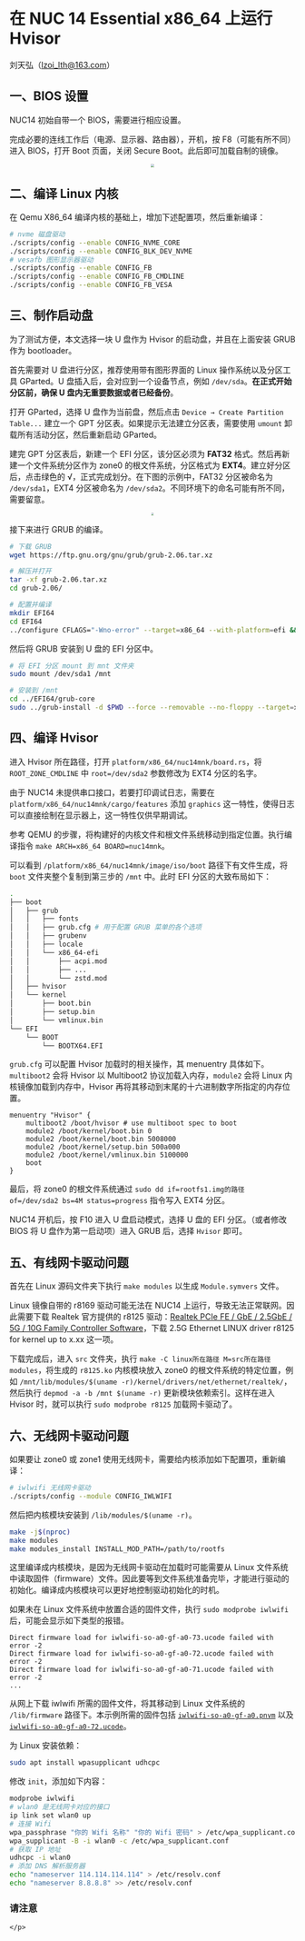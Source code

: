 # 在 NUC 14 Essential x86_64 上运行 Hvisor

刘天弘（lzoi_lth@163.com）

## 一、BIOS 设置

NUC14 初始自带一个 BIOS，需要进行相应设置。

完成必要的连线工作后（电源、显示器、路由器），开机，按 F8（可能有所不同）进入 BIOS，打开 Boot 页面，关闭 Secure Boot。此后即可加载自制的镜像。

<div align="center">
<img src="./img/nuc14bios.jpg"  style="zoom: 40%;" />
</div>


## 二、编译 Linux 内核

在 Qemu X86_64 编译内核的基础上，增加下述配置项，然后重新编译：

```bash
# nvme 磁盘驱动
./scripts/config --enable CONFIG_NVME_CORE
./scripts/config --enable CONFIG_BLK_DEV_NVME
# vesafb 图形显示器驱动
./scripts/config --enable CONFIG_FB
./scripts/config --enable CONFIG_FB_CMDLINE
./scripts/config --enable CONFIG_FB_VESA
```


## 三、制作启动盘

为了测试方便，本文选择一块 U 盘作为 Hvisor 的启动盘，并且在上面安装 GRUB 作为 bootloader。

首先需要对 U 盘进行分区，推荐使用带有图形界面的 Linux 操作系统以及分区工具 GParted。U 盘插入后，会对应到一个设备节点，例如 `/dev/sda`。**在正式开始分区前，确保 U 盘内无重要数据或者已经备份**。

打开 GParted，选择 U 盘作为当前盘，然后点击 `Device → Create Partition Table...` 建立一个 GPT 分区表。如果提示无法建立分区表，需要使用 `umount` 卸载所有活动分区，然后重新启动 GParted。

建完 GPT 分区表后，新建一个 EFI 分区，该分区必须为 **FAT32** 格式。然后再新建一个文件系统分区作为 zone0 的根文件系统，分区格式为 **EXT4**。建立好分区后，点击绿色的 √，正式完成划分。在下图的示例中，FAT32 分区被命名为 `/dev/sda1`，EXT4 分区被命名为 `/dev/sda2`。不同环境下的命名可能有所不同，需要留意。

<div align="center">
<img src="./img/nuc14gparted.jpg"  style="zoom: 30%;" />
</div>

接下来进行 GRUB 的编译。

```bash
# 下载 GRUB
wget https://ftp.gnu.org/gnu/grub/grub-2.06.tar.xz

# 解压并打开
tar -xf grub-2.06.tar.xz
cd grub-2.06/

# 配置并编译
mkdir EFI64
cd EFI64
../configure CFLAGS="-Wno-error" --target=x86_64 --with-platform=efi && make -j$(nproc)
```

然后将 GRUB 安装到 U 盘的 EFI 分区中。

```bash
# 将 EFI 分区 mount 到 mnt 文件夹
sudo mount /dev/sda1 /mnt

# 安装到 /mnt
cd ../EFI64/grub-core
sudo ../grub-install -d $PWD --force --removable --no-floppy --target=x86_64-efi --boot-directory=/mnt/boot --efi-directory=/mnt
```

## 四、编译 Hvisor

进入 Hvisor 所在路径，打开 `platform/x86_64/nuc14mnk/board.rs`，将 `ROOT_ZONE_CMDLINE` 中 `root=/dev/sda2` 参数修改为 EXT4 分区的名字。

由于 NUC14 未提供串口接口，若要打印调试日志，需要在 `platform/x86_64/nuc14mnk/cargo/features` 添加 `graphics` 这一特性，使得日志可以直接绘制在显示器上，这一特性仅供早期调试。

参考 QEMU 的步骤，将构建好的内核文件和根文件系统移动到指定位置。执行编译指令 `make ARCH=x86_64 BOARD=nuc14mnk`。

可以看到 `/platform/x86_64/nuc14mnk/image/iso/boot` 路径下有文件生成，将 `boot` 文件夹整个复制到第三步的 `/mnt` 中。此时 EFI 分区的大致布局如下：

```bash
.
├── boot
│   ├── grub
│   │   ├── fonts
│   │   ├── grub.cfg # 用于配置 GRUB 菜单的各个选项
│   │   ├── grubenv
│   │   ├── locale
│   │   └── x86_64-efi
│   │       ├── acpi.mod
│   │       ├── ...
│   │       └── zstd.mod
│   ├── hvisor
│   └── kernel
│       ├── boot.bin
│       ├── setup.bin
│       └── vmlinux.bin 
└── EFI
    └── BOOT
        └── BOOTX64.EFI
```

`grub.cfg` 可以配置 Hvisor 加载时的相关操作，其 menuentry 具体如下。`multiboot2` 会将 Hvisor 以 Multiboot2 协议加载入内存，`module2` 会将 Linux 内核镜像加载到内存中，Hvisor 再将其移动到末尾的十六进制数字所指定的内存位置。

```
menuentry "Hvisor" {
    multiboot2 /boot/hvisor # use multiboot spec to boot
    module2 /boot/kernel/boot.bin 0
    module2 /boot/kernel/boot.bin 5008000
    module2 /boot/kernel/setup.bin 500a000
    module2 /boot/kernel/vmlinux.bin 5100000
    boot
}
```

最后，将 zone0 的根文件系统通过 `sudo dd if=rootfs1.img的路径 of=/dev/sda2 bs=4M status=progress` 指令写入 EXT4 分区。

NUC14 开机后，按 F10 进入 U 盘启动模式，选择 U 盘的 EFI 分区。（或者修改 BIOS 将 U 盘作为第一启动项）进入 GRUB 后，选择 `Hvisor` 即可。

## 五、有线网卡驱动问题

首先在 Linux 源码文件夹下执行 `make modules` 以生成 `Module.symvers` 文件。

Linux 镜像自带的 r8169 驱动可能无法在 NUC14 上运行，导致无法正常联网。因此需要下载 Realtek 官方提供的 r8125 驱动：[Realtek PCIe FE / GbE / 2.5GbE / 5G / 10G Family Controller Software](https://www.realtek.com/Download/List?cate_id=584)，下载 2.5G Ethernet LINUX driver r8125 for kernel up to x.xx 这一项。

下载完成后，进入 `src` 文件夹，执行 `make -C linux所在路径 M=src所在路径 modules`，将生成的 `r8125.ko` 内核模块放入 zone0 的根文件系统的特定位置，例如 `/mnt/lib/modules/$(uname -r)/kernel/drivers/net/ethernet/realtek/`，然后执行 `depmod -a -b /mnt $(uname -r)` 更新模块依赖索引。这样在进入 Hvisor 时，就可以执行 `sudo modprobe r8125` 加载网卡驱动了。

## 六、无线网卡驱动问题

如果要让 zone0 或 zone1 使用无线网卡，需要给内核添加如下配置项，重新编译：

```bash
# iwlwifi 无线网卡驱动
./scripts/config --module CONFIG_IWLWIFI
```

然后把内核模块安装到 `/lib/modules/$(uname -r)`。

```bash
make -j$(nproc)
make modules
make modules_install INSTALL_MOD_PATH=/path/to/rootfs
```

这里编译成内核模块，是因为无线网卡驱动在加载时可能需要从 Linux 文件系统中读取固件（firmware）文件。因此要等到文件系统准备完毕，才能进行驱动的初始化。编译成内核模块可以更好地控制驱动初始化的时机。

如果未在 Linux 文件系统中放置合适的固件文件，执行 `sudo modprobe iwlwifi` 后，可能会显示如下类型的报错。

```
Direct firmware load for iwlwifi-so-a0-gf-a0-73.ucode failed with error -2
Direct firmware load for iwlwifi-so-a0-gf-a0-72.ucode failed with error -2
Direct firmware load for iwlwifi-so-a0-gf-a0-71.ucode failed with error -2
...
```

从网上下载 iwlwifi 所需的固件文件，将其移动到 Linux 文件系统的 `/lib/firmware` 路径下。本示例所需的固件包括 [`iwlwifi-so-a0-gf-a0.pnvm`](https://github.com/crojewsk-intel/linux-firmware/blob/main/iwlwifi-so-a0-gf-a0.pnvm) 以及 [`iwlwifi-so-a0-gf-a0-72.ucode`](https://github.com/crojewsk-intel/linux-firmware/blob/main/iwlwifi-so-a0-gf-a0-72.ucode)。

为 Linux 安装依赖：

```bash
sudo apt install wpasupplicant udhcpc
```

修改 `init`，添加如下内容：

```bash
modprobe iwlwifi
# wlan0 是无线网卡对应的接口
ip link set wlan0 up
# 连接 Wifi
wpa_passphrase "你的 Wifi 名称" "你的 Wifi 密码" > /etc/wpa_supplicant.conf
wpa_supplicant -B -i wlan0 -c /etc/wpa_supplicant.conf
# 获取 IP 地址
udhcpc -i wlan0
# 添加 DNS 解析服务器
echo "nameserver 114.114.114.114" > /etc/resolv.conf
echo "nameserver 8.8.8.8" >> /etc/resolv.conf
```

<div class="warning">
    <h3>请注意</h3>
    <p> 

    </p>
</div>